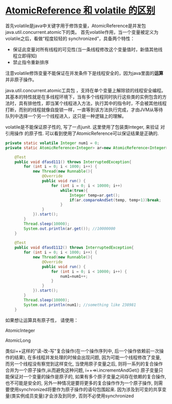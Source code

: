 # [AtomicReference 和 volatile 的区别](https://www.cnblogs.com/lpthread/p/3909231.html)

首先volatile是java中关键字用于修饰变量，AtomicReference是并发包java.util.concurrent.atomic下的类。
首先volatile作用，当一个变量被定义为volatile之后，看做“程度较轻的 synchronized”，具备两个特性：

+ 保证此变量对所有线程的可见性(当一条线程修改这个变量值时，新值其他线程立即得知)
+ 禁止指令重新排序



注意volatile修饰变量不能保证在并发条件下是线程安全的，因为java里面的**运算**并非原子操作。

java.util.concurrent.atomic工具包 ，支持在单个变量上解除锁的线程安全编程。其基本的特性就是在多线程环境下，当有多个线程同时执行这些类的实例包含的方法时，具有排他性，即当某个线程进入方法，执行其中的指令时，不会被其他线程打断，而别的线程就像自旋锁一样，一直等到该方法执行完成，才由JVM从等待队列中选择一个另一个线程进入，这只是一种逻辑上的理解。

volatile是不能保证原子性的, 写了一点junit. 这里使用了包装类Integer, 来验证 对引用操作 的原子性. 可以看到使用了AtomicReference可以保证结果是正确的.

```java
private static volatile Integer num1 = 0;
private static AtomicReference<Integer> ar=new AtomicReference<Integer>(num1);

    @Test
    public void dfasd111() throws InterruptedException{
        for (int i = 0; i < 1000; i++) {
            new Thread(new Runnable(){
                @Override
                public void run() {
                    for (int i = 0; i < 10000; i++)
                        while(true){
                            Integer temp=ar.get();
                            if(ar.compareAndSet(temp, temp+1))break;
                        }
                }       
            }).start();
        }
        Thread.sleep(10000);
        System.out.println(ar.get()); //10000000
    }
        
    @Test
    public void dfasd1112() throws InterruptedException{
        for (int i = 0; i < 1000; i++) {
            new Thread(new Runnable(){
                @Override
                public void run() {
                    for (int i = 0; i < 10000; i++) {
                        num1=num1++;
                    }
                }       
            }).start();
        }
        Thread.sleep(10000);
        System.out.println(num1); //something like 238981
    }
```

如果想让运算具有原子性， 请使用：

AtomicInteger

AtomicLong

类似i++这样的"读-改-写"复合操作(在一个操作序列中, 后一个操作依赖前一次操作的结果), 在多线程并发处理的时候会出现问题, 因为可能一个线程修改了变量, 而另一个线程没有察觉到这样变化, 当使用原子变量之后, 则将一系列的复合操作合并为一个原子操作,从而避免这种问题, i++=>i.incrementAndGet() 
原子变量只能保证对一个变量的操作是原子的, 如果有多个原子变量之间存在依赖的复合操作, 也不可能是安全的, 另外一种情况是要将更多的复合操作作为一个原子操作, 则需要使用synchronized将要作为原子操作的语句包围起来. 因为涉及到可变的共享变量(类实例成员变量)才会涉及到同步, 否则不必使用synchronized